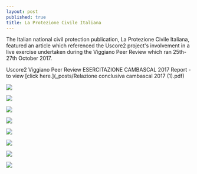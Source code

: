 ```yaml
---
layout: post
published: true
title: La Protezione Civile Italiana
---
```

The Italian national civil protection publication, La Protezione Civile Italiana, featured an article which referenced the Uscore2 project's involvement in a live exercise undertaken during the Viggiano Peer Review which ran 25th-27th October 2017.

Uscore2 Viggiano Peer Review ESERCITAZIONE CAMBASCAL 2017 Report - to view [click here.](_posts/Relazione conclusiva cambascal 2017 (1).pdf)

![]({{site.baseurl}}/media/PCI%20dicembre%202017884.jpg)

![]({{site.baseurl}}/media/PCI%20dicembre%202017885.jpg)

![]({{site.baseurl}}/media/PCI%20dicembre%202017886.jpg)

![]({{site.baseurl}}/media/PCI%20dicembre%202017887.jpg)

![]({{site.baseurl}}/media/PCI%20dicembre%202017888.jpg)

![]({{site.baseurl}}/media/PCI%20dicembre%202017889.jpg)

![]({{site.baseurl}}/media/PCI%20dicembre%202017890.jpg)

![]({{site.baseurl}}/media/PCI%20dicembre%202017891.jpg)
